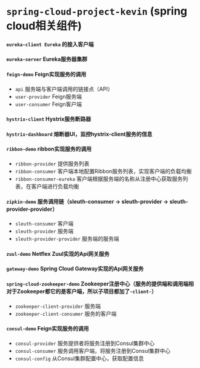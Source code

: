 # `spring-cloud-project-kevin` (spring cloud相关组件)

#### `eureka-client Eureka` 的接入客户端


#### `eureka-server` Eureka服务器集群


#### `feign-demo` Feign实现服务的调用
* `api` 服务端与客户端调用的链接点（API）
* `user-provider` Feign服务端
* `user-consumer` Feign客户端


#### `hystrix-client` Hystrix服务断路器


#### `hystrix-dashboard` 熔断器UI，监控hystrix-client服务的信息


#### `ribbon-demo` ribbon实现服务的调用
* `ribbon-provider` 提供服务列表
* `ribbon-consumer` 客户端本地配置Ribbon服务列表，实现客户端的负载均衡
* `ribbon-consumer-eureka` 客户端根据服务端的名称从注册中心获取服务列表，在客户端进行负载均衡


#### `zipkin-demo` 服务调用链（sleuth-consumer -> sleuth-provider -> sleuth-provider-provider）
* `sleuth-consumer` 客户端
* `sleuth-provider` 服务端
* `sleuth-provider-provider` 服务端的服务端


#### `zuul-demo` Netflex Zuul实现的Api网关服务

#### `gateway-demo` Spring Cloud Gateway实现的Api网关服务

#### `spring-cloud-zookeeper-demo` Zookeeper注册中心（服务的提供端和调用端相对于Zookeeper都它的是客户端，所以子项目都加了`-client-`）
* `zookeeper-client-provider` 服务端
* `zookeeper-client-consumer` 服务的客户端

#### `consul-demo` Feign实现服务的调用
* `consul-provider` 服务提供者将服务注册到Consul集群中心
* `consul-consumer` 服务调用客户端，将服务注册到Consul集群中心
* `consul-config` 从Consul集群配置中心，获取配置信息



